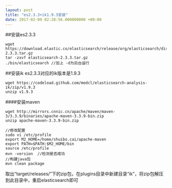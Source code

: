 ```yaml
---
layout: post
title: "es2.3.3+ik1.9.3安装"
date: 2017-02-09 02:28:56.000000000 +09:00
---
```


##安装es2.3.3
```
wget https://download.elastic.co/elasticsearch/release/org/elasticsearch/distribution/tar/elasticsearch/2.3.3/elasticsearch-2.3.3.tar.gz
tar -zxvf elasticsearch-2.3.3.tar.gz
./bin/elasticsearch //加上 -d为后台运行
```
##安装ik
es2.3.3对应的ik版本是1.9.3

```
wget https://codeload.github.com/medcl/elasticsearch-analysis-ik/zip/v1.9.3
unzip v1.9.3
```
####安装maven
```
wget http://mirrors.cnnic.cn/apache/maven/maven-3/3.3.9/binaries/apache-maven-3.3.9-bin.zip
unzip apache-maven-3.3.9-bin.zip

//修改配置
sudo vi /etc/profile
export M2_HOME=/home/shuibo.cai/apache-maven
export PATH=$PATH:$M2_HOME/bin
source /etc/profile
mvn -version  //检测是否成功
//构建java包
mvn clean package 
```
取出“target/releases/”下的zip包，在plugins目录中新建目录“ik”，将zip包解压到此目录中，重启elasticsearch即可
